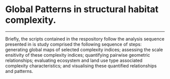 # Global Patterns in structural habitat complexity.
---
Briefly, the scripts contained in the respository follow the analysis sequence presented in is study comprised the following sequence of steps: generating global maps of selected complexity indices; assessing the scale ensitivity of these complexity indices; quantifying pairwise geometric relationships; evaluating ecosystem and land use type associated complexity characteristics; and visualising these quantified relationships and patterns. 
